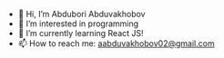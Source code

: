 - 👋 Hi, I’m Abdubori Abduvakhobov
- 👀 I’m interested in programming
- 🌱 I’m currently learning React JS!
- 📫 How to reach me: aabduvakhobov02@gmail.com

<!---
aabduvakhobov02/aabduvakhobov02 is a ✨ special ✨ repository because its `README.md` (this file) appears on your GitHub profile.
You can click the Preview link to take a look at your changes.
--->
